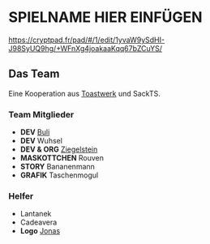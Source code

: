 # SPIELNAME HIER EINFÜGEN
https://cryptpad.fr/pad/#/1/edit/1yvaW9ySdHI-J98SyUQ9hg/+WFnXg4joakaaKqq67bZCuYS/

## Das Team
Eine Kooperation aus [Toastwerk](https://toastwerk.net) und SackTS.
### Team Mitglieder
- **DEV** [Buli](https://buli.me)
- **DEV** Wuhsel
- **DEV & ORG** [Ziegelstein](https://ziegel.me)
- **MASKOTTCHEN** Rouven
- **STORY** Bananenmann
- **GRAFIK** Taschenmogul
### Helfer
- Lantanek
- Cadeavera
- **Logo** [Jonas](https://www.jonas-malt.com)
